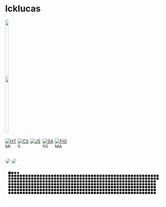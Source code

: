 ﻿# lcklucas


<div style="display: flex; ">
  <a href="https://github.com/lcklucas">
  <img width="48%" height="180em" src="https://github-readme-stats.vercel.app/api?username=lcklucas&show_icons=true&theme=dark&include_all_commits=true&count_private=true"/>
  <img width="48%" height="180em" src="https://github-readme-stats.vercel.app/api/top-langs/?username=lcklucas&layout=compact&langs_count=7&theme=dark"/>
</div>
  
  <br>

<div style="display: flex;">
  <img align="center" alt="HTML" height="30" width="40" src="https://cdn.jsdelivr.net/gh/devicons/devicon/icons/html5/html5-plain-wordmark.svg">
  <img align="center" alt="CSS" height="30" width="40" src="https://cdn.jsdelivr.net/gh/devicons/devicon/icons/css3/css3-plain-wordmark.svg">
  <img align="center" alt="JS" height="30" width="40" src="https://cdn.jsdelivr.net/gh/devicons/devicon/icons/javascript/javascript-plain.svg">
  <img align="center" alt="SASS" height="30" width="40" src="https://cdn.jsdelivr.net/gh/devicons/devicon/icons/sass/sass-original.svg">
  <img align="center" alt="FIGMA" height="30" width="40" src="https://cdn.jsdelivr.net/gh/devicons/devicon/icons/figma/figma-original.svg">
</div>

<br>
<br>
 
<div> 
  <a href="mailto:islucasferreira@gmail.com"><img style="border-radius: 20px" src="https://img.shields.io/badge/Gmail-D14836?style=for-the-badge&logo=gmail&logoColor=white" target="_blank"></a>
  <a   href="https://www.linkedin.com/in/lucas-ferreira-fernandes-113b0a17b/" target="_blank"><img style="border-radius: 20px" src="https://img.shields.io/badge/-LinkedIn-%230077B5?style=for-the-badge&logo=linkedin&logoColor=white" target="_blank"></a> 
 

 
  ![Snake animation](https://github.com/lcklucas/lcklucas/blob/output/github-contribution-grid-snake.svg)
 
</div>
